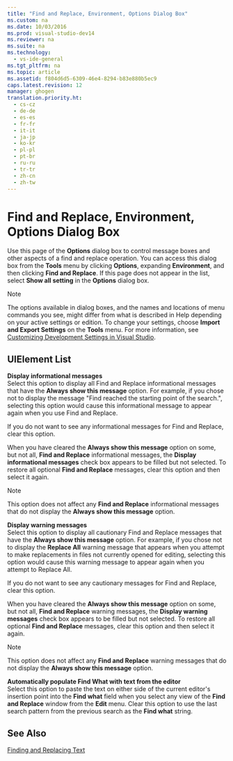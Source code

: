 ```yaml
---
title: "Find and Replace, Environment, Options Dialog Box"
ms.custom: na
ms.date: 10/03/2016
ms.prod: visual-studio-dev14
ms.reviewer: na
ms.suite: na
ms.technology: 
  - vs-ide-general
ms.tgt_pltfrm: na
ms.topic: article
ms.assetid: f804d6d5-6309-46e4-8294-b83e880b5ec9
caps.latest.revision: 12
manager: ghogen
translation.priority.ht: 
  - cs-cz
  - de-de
  - es-es
  - fr-fr
  - it-it
  - ja-jp
  - ko-kr
  - pl-pl
  - pt-br
  - ru-ru
  - tr-tr
  - zh-cn
  - zh-tw
---
```

# Find and Replace, Environment, Options Dialog Box
Use this page of the **Options** dialog box to control message boxes and other aspects of a find and replace operation. You can access this dialog box from the **Tools** menu by clicking **Options**, expanding **Environment**, and then clicking **Find and Replace**. If this page does not appear in the list, select **Show all setting** in the **Options** dialog box.  
  
> [!NOTE]
>  The options available in dialog boxes, and the names and locations of menu commands you see, might differ from what is described in Help depending on your active settings or edition. To change your settings, choose **Import and Export Settings** on the **Tools** menu. For more information, see [Customizing Development Settings in Visual Studio](assetId:///22c4debb-4e31-47a8-8f19-16f328d7dcd3).  
  
## UIElement List  
 **Display informational messages**  
 Select this option to display all Find and Replace informational messages that have the **Always show this message** option. For example, if you chose not to display the message "Find reached the starting point of the search.", selecting this option would cause this informational message to appear again when you use Find and Replace.  
  
 If you do not want to see any informational messages for Find and Replace, clear this option.  
  
 When you have cleared the **Always show this message** option on some, but not all, **Find and Replace** informational messages, the **Display informational messages** check box appears to be filled but not selected. To restore all optional **Find and Replace** messages, clear this option and then select it again.  
  
> [!NOTE]
>  This option does not affect any **Find and Replace** informational messages that do not display the **Always show this message** option.  
  
 **Display warning messages**  
 Select this option to display all cautionary Find and Replace messages that have the **Always show this message** option. For example, if you chose not to display the **Replace All** warning message that appears when you attempt to make replacements in files not currently opened for editing, selecting this option would cause this warning message to appear again when you attempt to Replace All.  
  
 If you do not want to see any cautionary messages for Find and Replace, clear this option.  
  
 When you have cleared the **Always show this message** option on some, but not all, **Find and Replace** warning messages, the **Display warning messages** check box appears to be filled but not selected. To restore all optional **Find and Replace** messages, clear this option and then select it again.  
  
> [!NOTE]
>  This option does not affect any **Find and Replace** warning messages that do not display the **Always show this message** option.  
  
 **Automatically populate Find What with text from the editor**  
 Select this option to paste the text on either side of the current editor's insertion point into the **Find what** field when you select any view of the **Find and Replace** window from the **Edit** menu. Clear this option to use the last search pattern from the previous search as the **Find what** string.  
  
## See Also  
 [Finding and Replacing Text](../VS_IDE/Finding-and-Replacing-Text.md)